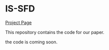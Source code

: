 # IS-SFD
[Project Page](https://github.com/HFUT-CV/IS-SFD)

This repository contains the code for our paper.

the code is coming soon.
